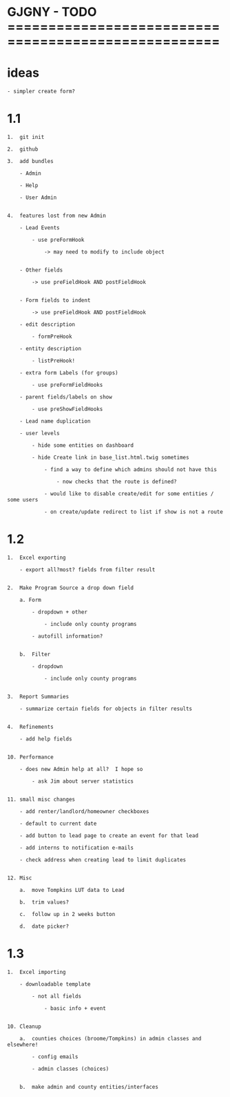 GJGNY - TODO ====================================================
=================================================================

ideas
====================================
	
	- simpler create form?

1.1
============================

	1.	git init
	
	2.	github
	
	3.	add bundles
	
		- Admin
		
		- Help
		
		- User Admin
		
	
	4.	features lost from new Admin

		- Lead Events
		
			- use preFormHook
			
				-> may need to modify to include object
	
	
		- Other fields
		
			-> use preFieldHook AND postFieldHook
			
			
		- Form fields to indent
	
			-> use preFieldHook AND postFieldHook
	
		- edit description
		
			- formPreHook
			
		- entity description
		
			- listPreHook!		
			
		- extra form Labels (for groups)
		
			- use preFormFieldHooks
			
		- parent fields/labels on show
		
			- use preShowFieldHooks

		- Lead name duplication
		
		- user levels
		
			- hide some entities on dashboard
		
			- hide Create link in base_list.html.twig sometimes
		
				- find a way to define which admins should not have this
		
					- now checks that the route is defined?
			
				- would like to disable create/edit for some entities / some users

				- on create/update redirect to list if show is not a route

1.2
============================
	
	1.	Excel exporting
	
		- export all?most? fields from filter result
	
	
	2.	Make Program Source a drop down field
	
		a. Form
		
			- dropdown + other

				- include only county programs
			
			- autofill information?
			

		b.	Filter
		
			- dropdown
			
				- include only county programs
			
	
	3.	Report Summaries
	
		- summarize certain fields for objects in filter results
	
	
	4.	Refinements
	
		- add help fields
		
	
	10.	Performance
	
		- does new Admin help at all?  I hope so
		
			- ask Jim about server statistics
			
	
	11.	small misc changes
	
		- add renter/landlord/homeowner checkboxes
		
		- default to current date

		- add button to lead page to create an event for that lead

		- add interns to notification e-mails

		- check address when creating lead to limit duplicates
		

	12.	Misc	

		a.	move Tompkins LUT data to Lead
		
		b.	trim values?
		
		c.	follow up in 2 weeks button
		
		d.	date picker?
		

1.3		
===============================

	1.	Excel importing
	
		- downloadable template
		
			- not all fields
			
				- basic info + event
				
				
	10.	Cleanup
	
		a.  counties choices (broome/Tompkins) in admin classes and elsewhere!
	
			- config emails
		
			- admin classes (choices)

			
		b.  make admin and county entities/interfaces

